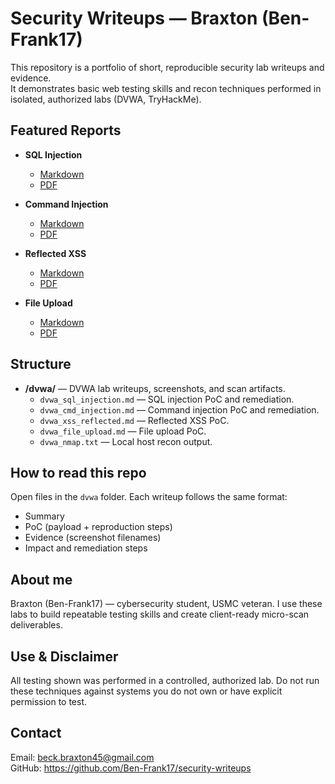 # Security Writeups — Braxton (Ben-Frank17)

This repository is a portfolio of short, reproducible security lab writeups and evidence.  
It demonstrates basic web testing skills and recon techniques performed in isolated, authorized labs (DVWA, TryHackMe).

## Featured Reports
- **SQL Injection**
  - [Markdown](dvwa/dvwa_sql_injection.md)
  - [PDF](dvwa/dvwa_sql_injection.pdf)

- **Command Injection**
  - [Markdown](dvwa/dvwa_cmd_injection.md)
  - [PDF](dvwa/dvwa_cmd_injection.pdf)

- **Reflected XSS**
  - [Markdown](dvwa/dvwa_xss_reflected.md)
  - [PDF](dvwa/dvwa_xss_reflected.pdf)

- **File Upload**
  - [Markdown](dvwa/dvwa_file_upload.md)
  - [PDF](dvwa/dvwa_file_upload.pdf)

## Structure
- **/dvwa/** — DVWA lab writeups, screenshots, and scan artifacts.  
  - `dvwa_sql_injection.md` — SQL injection PoC and remediation.  
  - `dvwa_cmd_injection.md` — Command injection PoC and remediation.  
  - `dvwa_xss_reflected.md` — Reflected XSS PoC.  
  - `dvwa_file_upload.md` — File upload PoC.  
  - `dvwa_nmap.txt` — Local host recon output.

## How to read this repo
Open files in the `dvwa` folder. Each writeup follows the same format:
- Summary  
- PoC (payload + reproduction steps)  
- Evidence (screenshot filenames)  
- Impact and remediation steps

## About me
Braxton (Ben-Frank17) — cybersecurity student, USMC veteran. I use these labs to build repeatable testing skills and create client-ready micro-scan deliverables.

## Use & Disclaimer
All testing shown was performed in a controlled, authorized lab. Do not run these techniques against systems you do not own or have explicit permission to test.

## Contact
Email: beck.braxton45@gmail.com  
GitHub: https://github.com/Ben-Frank17/security-writeups
